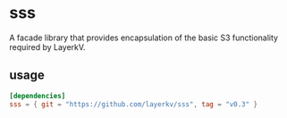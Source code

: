 # sss
A facade library that provides encapsulation of the basic S3 functionality required by LayerkV.

## usage
```toml
[dependencies]
sss = { git = "https://github.com/layerkv/sss", tag = "v0.3" }
```



